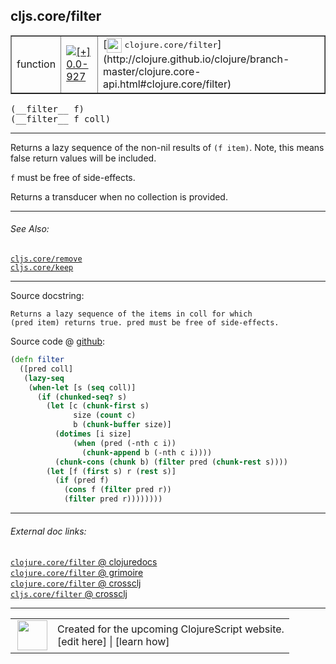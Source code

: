 ## cljs.core/filter



 <table border="1">
<tr>
<td>function</td>
<td><a href="https://github.com/cljsinfo/cljs-api-docs/tree/0.0-927"><img valign="middle" alt="[+] 0.0-927" title="Added in 0.0-927" src="https://img.shields.io/badge/+-0.0--927-lightgrey.svg"></a> </td>
<td>
[<img height="24px" valign="middle" src="http://i.imgur.com/1GjPKvB.png"> <samp>clojure.core/filter</samp>](http://clojure.github.io/clojure/branch-master/clojure.core-api.html#clojure.core/filter)
</td>
</tr>
</table>


 <samp>
(__filter__ f)<br>
</samp>
 <samp>
(__filter__ f coll)<br>
</samp>

---

Returns a lazy sequence of the non-nil results of `(f item)`. Note, this means
false return values will be included.

`f` must be free of side-effects.

Returns a transducer when no collection is provided.

---


###### See Also:

[`cljs.core/remove`](cljs.core_remove.md)<br>
[`cljs.core/keep`](cljs.core_keep.md)<br>

---


Source docstring:

```
Returns a lazy sequence of the items in coll for which
(pred item) returns true. pred must be free of side-effects.
```


Source code @ [github](https://github.com/clojure/clojurescript/blob/r1449/src/cljs/cljs/core.cljs#L2558-L2575):

```clj
(defn filter
  ([pred coll]
   (lazy-seq
    (when-let [s (seq coll)]
      (if (chunked-seq? s)
        (let [c (chunk-first s)
              size (count c)
              b (chunk-buffer size)]
          (dotimes [i size]
              (when (pred (-nth c i))
                (chunk-append b (-nth c i))))
          (chunk-cons (chunk b) (filter pred (chunk-rest s))))
        (let [f (first s) r (rest s)]
          (if (pred f)
            (cons f (filter pred r))
            (filter pred r))))))))
```

<!--
Repo - tag - source tree - lines:

 <pre>
clojurescript @ r1449
└── src
    └── cljs
        └── cljs
            └── <ins>[core.cljs:2558-2575](https://github.com/clojure/clojurescript/blob/r1449/src/cljs/cljs/core.cljs#L2558-L2575)</ins>
</pre>

-->

---



###### External doc links:

[`clojure.core/filter` @ clojuredocs](http://clojuredocs.org/clojure.core/filter)<br>
[`clojure.core/filter` @ grimoire](http://conj.io/store/v1/org.clojure/clojure/1.7.0-beta3/clj/clojure.core/filter/)<br>
[`clojure.core/filter` @ crossclj](http://crossclj.info/fun/clojure.core/filter.html)<br>
[`cljs.core/filter` @ crossclj](http://crossclj.info/fun/cljs.core.cljs/filter.html)<br>

---

 <table>
<tr><td>
<img valign="middle" align="right" width="48px" src="http://i.imgur.com/Hi20huC.png">
</td><td>
Created for the upcoming ClojureScript website.<br>
[edit here] | [learn how]
</td></tr></table>

[edit here]:https://github.com/cljsinfo/cljs-api-docs/blob/master/cljsdoc/cljs.core_filter.cljsdoc
[learn how]:https://github.com/cljsinfo/cljs-api-docs/wiki/cljsdoc-files

<!--

This information was too distracting to show to readers, but I'll leave it
commented here since it is helpful to:

- pretty-print the data used to generate this document
- and show how to retrieve that data



The API data for this symbol:

```clj
{:description "Returns a lazy sequence of the non-nil results of `(f item)`. Note, this means\nfalse return values will be included.\n\n`f` must be free of side-effects.\n\nReturns a transducer when no collection is provided.",
 :ns "cljs.core",
 :name "filter",
 :signature ["[f]" "[f coll]"],
 :history [["+" "0.0-927"]],
 :type "function",
 :related ["cljs.core/remove" "cljs.core/keep"],
 :full-name-encode "cljs.core_filter",
 :source {:code "(defn filter\n  ([pred coll]\n   (lazy-seq\n    (when-let [s (seq coll)]\n      (if (chunked-seq? s)\n        (let [c (chunk-first s)\n              size (count c)\n              b (chunk-buffer size)]\n          (dotimes [i size]\n              (when (pred (-nth c i))\n                (chunk-append b (-nth c i))))\n          (chunk-cons (chunk b) (filter pred (chunk-rest s))))\n        (let [f (first s) r (rest s)]\n          (if (pred f)\n            (cons f (filter pred r))\n            (filter pred r))))))))",
          :title "Source code",
          :repo "clojurescript",
          :tag "r1449",
          :filename "src/cljs/cljs/core.cljs",
          :lines [2558 2575]},
 :full-name "cljs.core/filter",
 :clj-symbol "clojure.core/filter",
 :docstring "Returns a lazy sequence of the items in coll for which\n(pred item) returns true. pred must be free of side-effects."}

```

Retrieve the API data for this symbol:

```clj
;; from Clojure REPL
(require '[clojure.edn :as edn])
(-> (slurp "https://raw.githubusercontent.com/cljsinfo/cljs-api-docs/catalog/cljs-api.edn")
    (edn/read-string)
    (get-in [:symbols "cljs.core/filter"]))
```

-->
